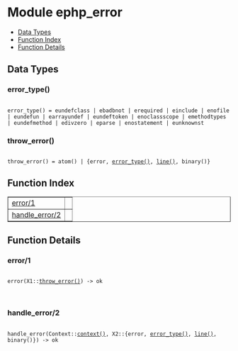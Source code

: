 

# Module ephp_error #
* [Data Types](#types)
* [Function Index](#index)
* [Function Details](#functions)



<a name="types"></a>

## Data Types ##




### <a name="type-error_type">error_type()</a> ###



<pre><code>
error_type() = eundefclass | ebadbnot | erequired | einclude | enofile | eundefun | earrayundef | eundeftoken | enoclassscope | emethodtypes | eundefmethod | edivzero | eparse | enostatement | eunknownst
</code></pre>





### <a name="type-throw_error">throw_error()</a> ###



<pre><code>
throw_error() = atom() | {error, <a href="#type-error_type">error_type()</a>, <a href="#type-line">line()</a>, binary()}
</code></pre>


<a name="index"></a>

## Function Index ##


<table width="100%" border="1" cellspacing="0" cellpadding="2" summary="function index"><tr><td valign="top"><a href="#error-1">error/1</a></td><td></td></tr><tr><td valign="top"><a href="#handle_error-2">handle_error/2</a></td><td></td></tr></table>


<a name="functions"></a>

## Function Details ##

<a name="error-1"></a>

### error/1 ###


<pre><code>
error(X1::<a href="#type-throw_error">throw_error()</a>) -&gt; ok
</code></pre>
<br />


<a name="handle_error-2"></a>

### handle_error/2 ###


<pre><code>
handle_error(Context::<a href="#type-context">context()</a>, X2::{error, <a href="#type-error_type">error_type()</a>, <a href="#type-line">line()</a>, binary()}) -&gt; ok
</code></pre>
<br />


